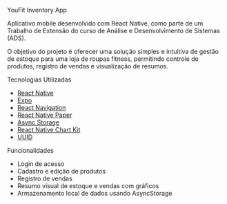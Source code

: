 YouFit Inventory App

Aplicativo mobile desenvolvido com React Native, como parte de um Trabalho de Extensão do curso de Análise e Desenvolvimento de Sistemas (ADS).

O objetivo do projeto é oferecer uma solução simples e intuitiva de gestão de estoque para uma loja de roupas fitness, permitindo controle de produtos, registro de vendas e visualização de resumos.

Tecnologias Utilizadas

- [React Native](https://reactnative.dev/)
- [Expo](https://expo.dev/)
- [React Navigation](https://reactnavigation.org/)
- [React Native Paper](https://callstack.github.io/react-native-paper/)
- [Async Storage](https://react-native-async-storage.github.io/async-storage/)
- [React Native Chart Kit](https://github.com/indiespirit/react-native-chart-kit)
- [UUID](https://github.com/uuidjs/uuid)


Funcionalidades

-  Login de acesso
-  Cadastro e edição de produtos
-  Registro de vendas
-  Resumo visual de estoque e vendas com gráficos
-  Armazenamento local de dados usando AsyncStorage


